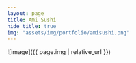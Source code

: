 ```yaml
---
layout: page
title: Ami Sushi
hide_title: true
img: "assets/img/portfolio/amisushi.png"
---
```


![image]({{ page.img | relative_url }})

